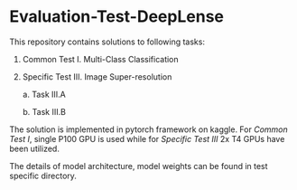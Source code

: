 # Evaluation-Test-DeepLense

This repository contains solutions to following tasks:

1. Common Test I. Multi-Class Classification

2. Specific Test III. Image Super-resolution

    a. Task III.A

    b. Task III.B

The solution is implemented in pytorch framework on kaggle. For *Common Test I*, single P100 GPU is used while for *Specific Test III* 2x T4 GPUs have been utilized.

The details of model architecture, model weights can be found in test specific directory.
